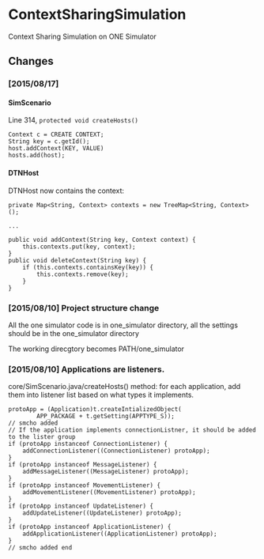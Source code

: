 # ContextSharingSimulation
Context Sharing Simulation on ONE Simulator

## Changes

### [2015/08/17]

#### SimScenario

Line 314, `protected void createHosts()`

    Context c = CREATE CONTEXT;
    String key = c.getId();
    host.addContext(KEY, VALUE)
    hosts.add(host);
    
#### DTNHost

DTNHost now contains the context:

    private Map<String, Context> contexts = new TreeMap<String, Context>();
    
    ...

    public void addContext(String key, Context context) {
        this.contexts.put(key, context);
    }
    public void deleteContext(String key) {
        if (this.contexts.containsKey(key)) {
            this.contexts.remove(key);
        }
    }

### [2015/08/10] Project structure change

All the one simulator code is in one_simulator directory, all the settings should be in the one_simulator directory

The working direcgtory becomes PATH/one_simulator

### [2015/08/10] Applications are listeners.

core/SimScenario.java/createHosts() method: for each application, add them into listener list based on what types it implements.

    protoApp = (Application)t.createIntializedObject(
            APP_PACKAGE + t.getSetting(APPTYPE_S));
    // smcho added
    // If the application implements connectionListner, it should be added to the lister group
    if (protoApp instanceof ConnectionListener) {
        addConnectionListener((ConnectionListener) protoApp);
    }
    if (protoApp instanceof MessageListener) {
        addMessageListener((MessageListener) protoApp);
    }
    if (protoApp instanceof MovementListener) {
        addMovementListener((MovementListener) protoApp);
    }
    if (protoApp instanceof UpdateListener) {
        addUpdateListener((UpdateListener) protoApp);
    }
    if (protoApp instanceof ApplicationListener) {
        addApplicationListener((ApplicationListener) protoApp);
    }
    // smcho added end

